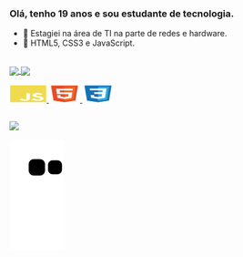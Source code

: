 ### Olá, tenho 19 anos e sou estudante de tecnologia.

- 🔭 Estagiei na área de TI na parte de redes e hardware.
- 🌱 HTML5, CSS3 e JavaScript.<br>
<br>
<div>
  <a href="https://github.com/andersonr-o">
  <img align="center" height="160em" src="https://github-readme-stats.vercel.app/api?username=andersonr-o&show_icons=true&theme=dark&include_all_commits=true&count_private=true"/>
  <img align="center" height="160em" src="https://github-readme-stats.vercel.app/api/top-langs/?username=andersonr-o&layout=compact&langs_count=7&theme=dark"/>
</div>
  
  <div style="display: inline_block"><br>
  <img alt="JS" height="30" width="65" src="https://raw.githubusercontent.com/devicons/devicon/master/icons/javascript/javascript-plain.svg">
  <img alt="HTML" height="30" width="55" src="https://raw.githubusercontent.com/devicons/devicon/master/icons/html5/html5-original.svg">
  <img alt="CSS" height="30" width="55" src="https://raw.githubusercontent.com/devicons/devicon/master/icons/css3/css3-original.svg">
  </div>
    
 ##
  
  <div>
  <a href="https://www.instagram.com/xrl.oito/" target="_blank"><img src="https://img.shields.io/badge/-Instagram-%23E4405F?style=for-the-badge&logo=instagram&logoColor=white" target="_blank"></a>
  
![Snake animation](https://github.com/andersonr-o/andersonr-o/blob/output/github-contribution-grid-snake.svg)

</div>
